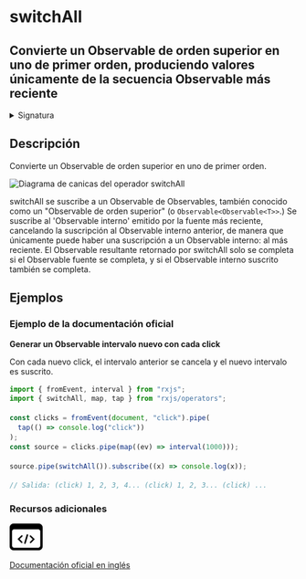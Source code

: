 # switchAll

## Convierte un Observable de orden superior en uno de primer orden, produciendo valores únicamente de la secuencia Observable más reciente

<details>

<summary>Signatura</summary>

#### Firma

`switchAll<T>(): OperatorFunction<ObservableInput<T>, T>`

#### Parámetros

No recibe ningún parámetro.

#### Retorna

`OperatorFunction<ObservableInput<T>, T>`

</details>

## Descripción

Convierte un Observable de orden superior en uno de primer orden.

![Diagrama de canicas del operador switchAll](assets/images/marble-diagrams/join-creation/switchAll.png)

switchAll se suscribe a un Observable de Observables, también conocido como un "Observable de orden superior" (o `Observable<Observable<T>>`.) Se suscribe al 'Observable interno' emitido por la fuente más reciente, cancelando la suscripción al Observable interno anterior, de manera que únicamente puede haber una suscripción a un Observable interno: al más reciente. El Observable resultante retornado por switchAll solo se completa si el Observable fuente se completa, y si el Observable interno suscrito también se completa.

## Ejemplos

### Ejemplo de la documentación oficial

**Generar un Observable intervalo nuevo con cada click**

Con cada nuevo click, el intervalo anterior se cancela y el nuevo intervalo es suscrito.

```javascript
import { fromEvent, interval } from "rxjs";
import { switchAll, map, tap } from "rxjs/operators";

const clicks = fromEvent(document, "click").pipe(
  tap(() => console.log("click"))
);
const source = clicks.pipe(map((ev) => interval(1000)));

source.pipe(switchAll()).subscribe((x) => console.log(x));

// Salida: (click) 1, 2, 3, 4... (click) 1, 2, 3... (click) ...
```

### Recursos adicionales

[![Source code](assets/icons/source-code.png)](https://github.com/ReactiveX/rxjs/blob/master/src/internal/operators/switchAll.ts)

[Documentación oficial en inglés](https://rxjs.dev/api/operators/switchAll)
